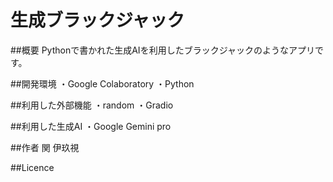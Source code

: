 # 生成ブラックジャック

##概要
Pythonで書かれた生成AIを利用したブラックジャックのようなアプリです。


##開発環境
・Google Colaboratory
・Python

##利用した外部機能
・random
・Gradio

##利用した生成AI
・Google Gemini pro

##作者
関 伊玖視

##Licence
